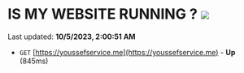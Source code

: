 # IS MY WEBSITE RUNNING ? [![](https://img.shields.io/static/v1?label=Sponsor&message=%E2%9D%A4&logo=GitHub&color=%23fe8e86)](https://github.com/sponsors/<username>)

Last updated: **10/5/2023, 2:00:51 AM**

- `GET` [https://youssefservice.me](https://youssefservice.me) - **Up** (845ms)
